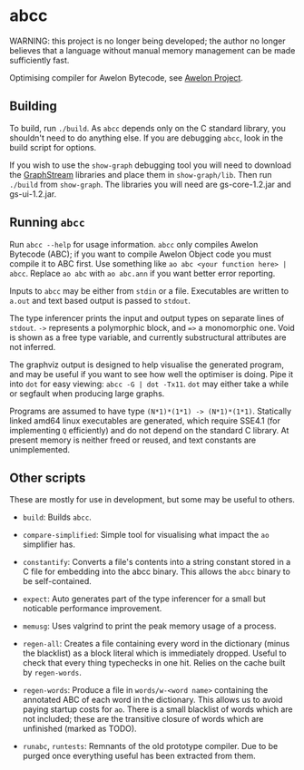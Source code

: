 abcc
====

WARNING: this project is no longer being developed; the author no longer
believes that a language without manual memory management can be made
sufficiently fast.

Optimising compiler for Awelon Bytecode, see [Awelon Project](
http://github.com/dmbarbour/awelon).

Building
--------

To build, run `./build`. As `abcc` depends only on the C standard library, you
shouldn't need to do anything else. If you are debugging `abcc`, look in the
build script for options.

If you wish to use the `show-graph` debugging tool you will need to download
the [GraphStream](http://graphstream-project.org) libraries and place them in
`show-graph/lib`. Then run `./build` from `show-graph`. The libraries you will
need are gs-core-1.2.jar and gs-ui-1.2.jar.

Running `abcc`
--------------

Run `abcc --help` for usage information. `abcc` only compiles Awelon Bytecode
(ABC); if you want to compile Awelon Object code you must compile it to ABC
first. Use something like `ao abc <your function here> | abcc`. Replace `ao
abc` with `ao abc.ann` if you want better error reporting.

Inputs to `abcc` may be either from `stdin` or a file. Executables are written
to `a.out` and text based output is passed to `stdout`.

The type inferencer prints the input and output types on separate lines of
`stdout`. `->` represents a polymorphic block, and `=>` a monomorphic one. Void
is shown as a free type variable, and currently substructural attributes are
not inferred.

The graphviz output is designed to help visualise the generated program, and
may be useful if you want to see how well the optimiser is doing. Pipe it into
`dot` for easy viewing: `abcc -G | dot -Tx11`. `dot` may either take a while or
segfault when producing large graphs.

Programs are assumed to have type `(N*1)*(1*1) -> (N*1)*(1*1)`. Statically
linked amd64 linux executables are generated, which require SSE4.1 (for
implementing `Q` efficiently) and do not depend on the standard C library. At
present memory is neither freed or reused, and text constants are
unimplemented.

Other scripts
-------------

These are mostly for use in development, but some may be useful to others.

 * `build`: Builds `abcc`.

 * `compare-simplified`: Simple tool for visualising what impact the `ao`
   simplifier has.

 * `constantify`: Converts a file's contents into a string constant stored in a
   C file for embedding into the abcc binary. This allows the `abcc` binary to
   be self-contained.

 * `expect`: Auto generates part of the type inferencer for a small but
   noticable performance improvement.

 * `memusg`: Uses valgrind to print the peak memory usage of a process.

 * `regen-all`: Creates a file containing every word in the dictionary (minus
   the blacklist) as a block literal which is immediately dropped. Useful to
   check that every thing typechecks in one hit. Relies on the cache built by
   `regen-words`.

 * `regen-words`: Produce a file in `words/w-<word name>` containing the
   annotated ABC of each word in the dictionary. This allows us to avoid paying
   startup costs for `ao`. There is a small blacklist of words which are not
   included; these are the transitive closure of words which are unfinished
   (marked as TODO).

 * `runabc`, `runtests`: Remnants of the old prototype compiler. Due to be
   purged once everything useful has been extracted from them.

